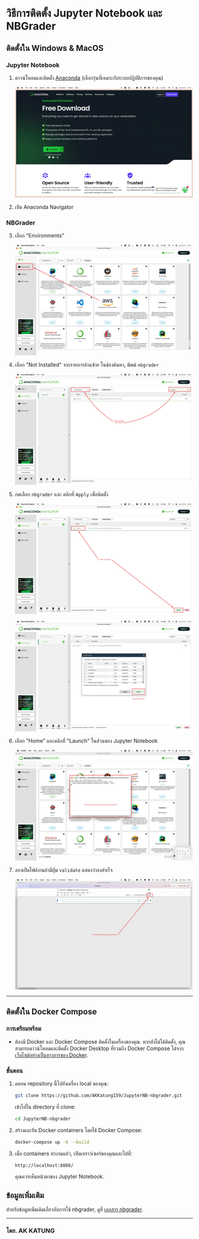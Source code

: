 # วิธีการติดตั้ง Jupyter Notebook และ NBGrader

## ติดตั้งใน Windows & MacOS

### Jupyter Notebook
1. ดาวน์โหลดและติดตั้ง [Anaconda](https://www.anaconda.com/products/individual) (เลือกรุ่นที่เหมาะกับระบบปฏิบัติการของคุณ)
   
    ![download anaconda](./Picture/pic1.webp)

2. เปิด Anaconda Navigator
   
### NBGrader
3. เลือก "Environments"
   
    ![choose Environments](./Picture/pic2.webp)

4. เลือก "Not Installed" จากรายการด้านซ้าย ในช่องค้นหา, พิพม์ `nbgrader`
   
    ![search nbgrader](./Picture/pic3.webp)

5. กดเลือก `nbgrader` และ คลิกที่ `Apply` เพื่อติดตั้ง
   
    ![apply](./Picture/pic4.webp)

    ![continue apply](./Picture/pic5.webp)

6. เลือก "Home" และคลิกที่ "Launch" ในส่วนของ Jupyter Notebook
   
    ![open Jupyter Notebook](./Picture/pic6.webp)

7. ลองเปิดไฟล์งานถ้ามีปุ่ม `validate` แสดงว่าลงสำเร็จ

    ![finished](./Picture//pic7.webp)

---

## ติดตั้งใน Docker Compose

### การเตรียมพร้อม
- ต้องมี Docker และ Docker Compose ติดตั้งในเครื่องของคุณ. หากยังไม่ได้ติดตั้ง, คุณสามารถดาวน์โหลดและติดตั้ง Docker Desktop ที่รวมถึง Docker Compose ได้จาก [เว็บไซต์อย่างเป็นทางการของ Docker](https://www.docker.com/products/docker-desktop).

### ขั้นตอน

1. คลอน repository นี้ไปยังเครื่อง local ของคุณ:
    ```bash
    git clone https://github.com/AKKatung159/JupyterNB-nbgrader.git
    ```
    เข้าไปใน directory ที่ clone:
    ```bash
    cd JupyterNB-nbgrader
    ```

2. สร้างและรัน Docker containers โดยใช้ Docker Compose:
    ```bash
    docker-compose up -d --build
    ```

3. เมื่อ containers ทำงานแล้ว, เปิดเบราว์เซอร์ของคุณและไปที่:
    ```
    http://localhost:8888/
    ```
    คุณควรเห็นหน้าตาของ Jupyter Notebook.

## ข้อมูลเพิ่มเติม

สำหรับข้อมูลเพิ่มเติมเกี่ยวกับการใช้ nbgrader, ดูที่ [เอกสาร nbgrader](https://nbgrader.readthedocs.io/en/stable/).

---
### โดย. AK KATUNG